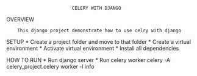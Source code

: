                            CELERY WITH DJANGO

OVERVIEW
        
        This django project demonstrate how to use celry with django


SETUP
        * Create a project folder and move to that folder
        * Create a virtual environment 
        * Activate virtual environment
        * Install all dependencies


HOW TO RUN
        * Run django server
        * Run celery worker
                celery -A celery_project.celery worker -l info
